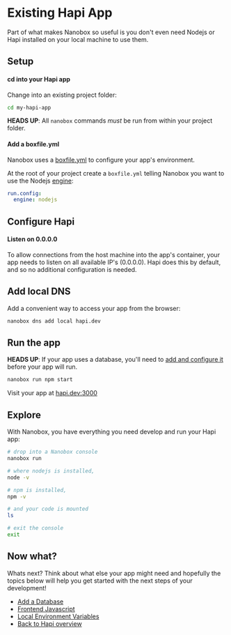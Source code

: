# Existing Hapi App
Part of what makes Nanobox so useful is you don't even need Nodejs or Hapi installed on your local machine to use them.

## Setup

#### cd into your Hapi app
Change into an existing project folder:

```bash
cd my-hapi-app
```

**HEADS UP**: All `nanobox` commands *must* be run from within your project folder.

#### Add a boxfile.yml
Nanobox uses a <a href="https://docs.nanobox.io/boxfile/" target="\_blank">boxfile.yml</a> to configure your app's environment.

At the root of your project create a `boxfile.yml` telling Nanobox you want to use the Nodejs <a href="https://docs.nanobox.io/engines/" target="\_blank">engine</a>:

```yaml
run.config:
  engine: nodejs
```

## Configure Hapi

#### Listen on 0.0.0.0
To allow connections from the host machine into the app's container, your app needs to listen on all available IP's (0.0.0.0). Hapi does this by default, and so no additional configuration is needed.

## Add local DNS
Add a convenient way to access your app from the browser:

```bash
nanobox dns add local hapi.dev
```

## Run the app
**HEADS UP**: If your app uses a database, you'll need to [add and configure it](/nodejs/hapi/add-a-database) before your app will run.

```bash
nanobox run npm start
```

Visit your app at <a href="http://hapi.dev:3000" target="\_blank">hapi.dev:3000</a>

## Explore
With Nanobox, you have everything you need develop and run your Hapi app:

```bash
# drop into a Nanobox console
nanobox run

# where nodejs is installed,
node -v

# npm is installed,
npm -v

# and your code is mounted
ls

# exit the console
exit
```

## Now what?
Whats next? Think about what else your app might need and hopefully the topics below will help you get started with the next steps of your development!

* [Add a Database](/nodejs/hapi/add-a-database)
* [Frontend Javascript](/nodejs/hapi/frontend-javascript)
* [Local Environment Variables](/nodejs/hapi/local-evars)
* [Back to Hapi overview](/nodejs/s)
